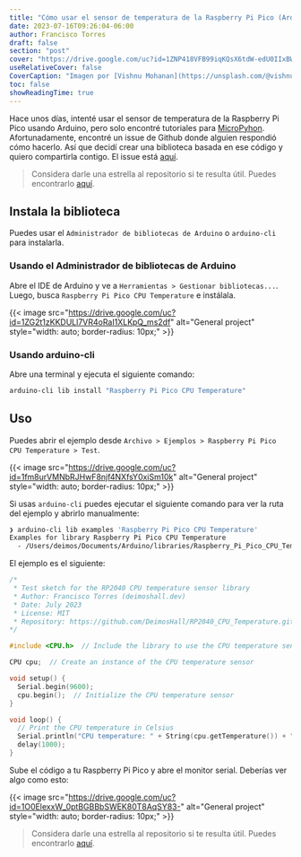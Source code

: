 ```yaml
---
title: "Cómo usar el sensor de temperatura de la Raspberry Pi Pico (Arduino)"
date: 2023-07-16T09:26:04-06:00
author: Francisco Torres
draft: false
section: "post"
cover: "https://drive.google.com/uc?id=1ZNP418VFB99iqKQsX6tdW-edU0IIxBWF"
useRelativeCover: false
CoverCaption: "Imagen por [Vishnu Mohanan](https://unsplash.com/@vishnumaiea) en [Unsplash](https://unsplash.com/photos/yC_7U1g3Kvs?utm_source=unsplash&utm_medium=referral&utm_content=creditCopyText)"
toc: false
showReadingTime: true
---
```


Hace unos días, intenté usar el sensor de temperatura de la Raspberry Pi Pico usando Arduino, pero solo encontré tutoriales para [MicroPyhon](https://micropython.org/). Afortunadamente, encontré un issue de Github donde alguien respondió cómo hacerlo. Así que decidí crear una biblioteca basada en ese código y quiero compartirla contigo. El issue está [aquí](https://github.com/arduino/ArduinoCore-mbed/issues/220).

> Considera darle una estrella al repositorio si te resulta útil. Puedes encontrarlo [aquí](https://github.com/DeimosHall/RP2040_CPU_Temperature.git).

## Instala la biblioteca

Puedes usar el `Administrador de bibliotecas de Arduino` o `arduino-cli` para instalarla.

### Usando el Administrador de bibliotecas de Arduino

Abre el IDE de Arduino y ve a `Herramientas > Gestionar bibliotecas...`. Luego, busca `Raspberry Pi Pico CPU Temperature` e instálala.

{{< image
src="https://drive.google.com/uc?id=1ZG2t1zKKDULl7VR4oRaI1XLKpQ_ms2df"
alt="General project"
style="width: auto; border-radius: 10px;" >}}

### Usando arduino-cli

Abre una terminal y ejecuta el siguiente comando:

```bash
arduino-cli lib install "Raspberry Pi Pico CPU Temperature"
```

## Uso

Puedes abrir el ejemplo desde `Archivo > Ejemplos > Raspberry Pi Pico CPU Temperature > Test`.

{{< image
src="https://drive.google.com/uc?id=1fm8urVMNbRJHwF8njf4NXfsY0xiSm10k"
alt="General project"
style="width: auto; border-radius: 10px;" >}}

Si usas `arduino-cli` puedes ejecutar el siguiente comando para ver la ruta del ejemplo y abrirlo manualmente:

```bash
❯ arduino-cli lib examples 'Raspberry Pi Pico CPU Temperature'
Examples for library Raspberry Pi Pico CPU Temperature
  - /Users/deimos/Documents/Arduino/libraries/Raspberry_Pi_Pico_CPU_Temperature/examples/Test
```

El ejemplo es el siguiente:

```cpp
/*
 * Test sketch for the RP2040 CPU temperature sensor library
 * Author: Francisco Torres (deimoshall.dev)
 * Date: July 2023
 * License: MIT
 * Repository: https://github.com/DeimosHall/RP2040_CPU_Temperature.git
*/

#include <CPU.h>  // Include the library to use the CPU temperature sensor

CPU cpu;  // Create an instance of the CPU temperature sensor

void setup() {
  Serial.begin(9600);
  cpu.begin();  // Initialize the CPU temperature sensor
}

void loop() {
  // Print the CPU temperature in Celsius
  Serial.println("CPU temperature: " + String(cpu.getTemperature()) + " °C");
  delay(1000);
}
```

Sube el código a tu Raspberry Pi Pico y abre el monitor serial. Deberías ver algo como esto:

{{< image
src="https://drive.google.com/uc?id=1O0ElexxW_0ptBGBBbSWEK80T8AqSY83-"
alt="General project"
style="width: auto; border-radius: 10px;" >}}

> Considera darle una estrella al repositorio si te resulta útil. Puedes encontrarlo [aquí](https://github.com/DeimosHall/RP2040_CPU_Temperature.git).